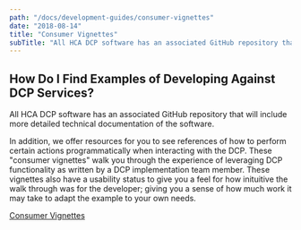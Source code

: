 ```yaml
---
path: "/docs/development-guides/consumer-vignettes"
date: "2018-08-14"
title: "Consumer Vignettes"
subTitle: "All HCA DCP software has an associated GitHub repository that will include more detailed technical documentation of the software."
---
```


## How Do I Find Examples of Developing Against DCP Services?

All HCA DCP software has an associated GitHub repository that will include more detailed technical documentation of the software.   

In addition, we offer resources for you to see references of how to perform certain actions programmatically when interacting with the DCP. These "consumer vignettes" walk you through the experience of leveraging DCP functionality as written by a DCP implementation team member. These vignettes also have a usability status to give you a feel for how inituitive the walk through was for the developer; giving you a sense of how much work it may take to adapt the example to your own needs.

[Consumer Vignettes](https://github.com/HumanCellAtlas/data-consumer-vignettes)
